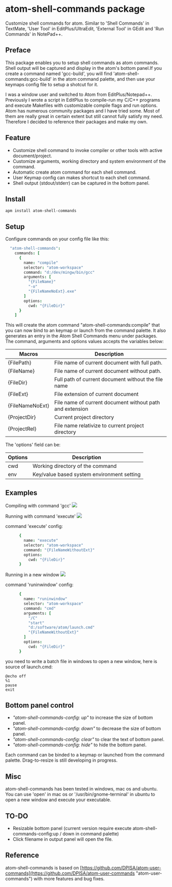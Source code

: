 # atom-shell-commands package

Customize shell commands for atom. Similar to 'Shell Commands' in TextMate, 'User Tool' in EditPlus/UltraEdit, 'External Tool' in GEdit and 'Run Commands' in NotePad++. 

Preface
-------
This package enables you to setup shell commands as atom commands. Shell output will be captured and display in the atom's bottom panel.If you create a command named 'gcc-build', you will find 'atom-shell-commands:gcc-build' in the atom command palette, and then use your keymaps config file to setup a shotcut for it.

I was a window user and switched to Atom from EditPlus/Notepad++. Previously I wrote a script in EditPlus to compile-run my C/C++ programs and execute Makefiles with customizable compile flags and run options. Atom has numerous community packages and I have tried some. Most of them are really great in certain extent but still cannot fully satisfy my need. Therefore I decided to reference their packages and make my own.

Feature
-------

- Customize shell command to invoke compiler or other tools with active document/project.
- Customize arguments, working directory and system environment of the command.
- Automatic create atom command for each shell command.
- User Keymap config can makes shortcut to each shell command.
- Shell output (stdout/stderr) can be captured in the bottom panel.

Install
-------
    apm install atom-shell-commands

Setup
-----

Configure commands on your config file like this:
```cson
  "atom-shell-commands":
    commands: [
      {
        name: "compile"
        selector: "atom-workspace"
        command: "d:/dev/mingw/bin/gcc"
        arguments: [
          "{FileName}"
          "-o"
          "{FileNameNoExt}.exe"
        ]
        options:
          cwd: "{FileDir}"
      }
    ]
```
This will create the atom command "atom-shell-commands:compile" that you can now bind to an keymap or launch from the command palette. It also generates an entry in the Atom Shell Commands menu under packages. The command, arguments and options values accepts the variables below:

| Macros           | Description |
|------------------|-------------|
| {FilePath}       | File name of current document with full path. |
| {FileName}       | File name of current document without path. |
| {FileDir}        | Full path of current document without the file name |
| {FileExt}        | File extension of current document |
| {FileNameNoExt}  | File name of current document without path and extension |
| {ProjectDir}     | Current project directory |
| {ProjectRel}     | File name relativize to current project directory |

The 'options' field can be:

| Options | Description |
|---------|-------------|
| cwd | Working directory of the command |
| env | Key/value based system environment setting |

Examples
--------
Compiling with command 'gcc'
![](https://github.com/skywind3000/atom-shell-commands/blob/master/images/command_compile.png?raw=true)

Running with command 'execute'
![](https://github.com/skywind3000/atom-shell-commands/blob/master/images/command_execute.png?raw=true)

command 'execute' config:
```cson
      {
        name: "execute"
        selector: "atom-workspace"
        command: "{FileNameWithoutExt}"
        options:
          cwd: "{FileDir}"
      }
```

Running in a new window
![](https://github.com/skywind3000/atom-shell-commands/blob/master/images/command_runinwindow.png?raw=true)

command 'runinwindow' config:
```cson
      {
        name: "runinwindow"
        selector: "atom-workspace"
        command: "cmd"
        arguments: [
          "/C"
          "start"
          "d:/software/atom/launch.cmd"
          "{FileNameWithoutExt}"
        ]
        options:
          cwd: "{FileDir}"
      }
```

you need to write a batch file in windows to open a new window, here is source of launch.cmd:
```
@echo off
%1
pause
exit
```

Bottom panel control
--------------------
- *"atom-shell-commands-config: up"*  to increase the size of bottom panel.
- *"atom-shell-commands-config: down"*  to decrease the size of bottom panel.
- *"atom-shell-commands-config: clear"*  to clear the text of bottom panel.
- *"atom-shell-commands-config: hide"*  to hide the bottom panel.

Each command can be binded to a keymap or launched from the command palette. Drag-to-resize is still developing in progress.

Misc
----
atom-shell-commands has been tested in windows, mac os and ubuntu. You can use 'open' in mac os or '/usr/bin/gnome-terminal' in ubuntu to open a new window and execute your executable.

TO-DO
-----
- Resizable bottom panel (current version require execute atom-shell-commands-config:up / down in command palette)
- Click filename in output panel will open the file.



Reference
---------
atom-shell-commands is based on [https://github.com/DPISA/atom-user-commands](https://github.com/DPISA/atom-user-commands "atom-user-commands") with more features and bug fixes.

